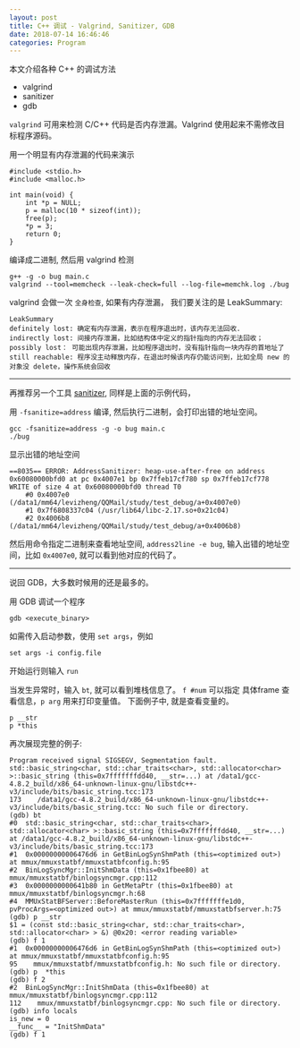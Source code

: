 ```yaml
---
layout: post
title: C++ 调试 - Valgrind, Sanitizer, GDB
date: 2018-07-14 16:46:46
categories: Program
---
```


本文介绍各种 C++ 的调试方法
* valgrind
* sanitizer
* gdb

`valgrind` 可用来检测 C/C++ 代码是否内存泄漏。Valgrind 使用起来不需修改目标程序源码。

用一个明显有内存泄漏的代码来演示

```
#include <stdio.h>
#include <malloc.h>

int main(void) {
    int *p = NULL;
    p = malloc(10 * sizeof(int));
    free(p);
    *p = 3;
    return 0;
}
```

编译成二进制, 然后用 valgrind 检测

```
g++ -g -o bug main.c
valgrind --tool=memcheck --leak-check=full --log-file=memchk.log ./bug
```

valgrind 会做一次 `全身检查`, 如果有内存泄漏， 我们要关注的是 LeakSummary:

```
LeakSummary
definitely lost: 确定有内存泄漏，表示在程序退出时，该内存无法回收.
indirectly lost: 间接内存泄漏，比如结构体中定义的指针指向的内存无法回收；
possibly lost： 可能出现内存泄漏，比如程序退出时，没有指针指向一块内存的首地址了
still reachable: 程序没主动释放内存，在退出时候该内存仍能访问到，比如全局 new 的对象没 delete，操作系统会回收
```

----

再推荐另一个工具 [sanitizer](https://github.com/google/sanitizers), 同样是上面的示例代码，

用 `-fsanitize=address` 编译, 然后执行二进制，会打印出错的地址空间。

```
gcc -fsanitize=address -g -o bug main.c
./bug
```

显示出错的地址空间

```
==8035== ERROR: AddressSanitizer: heap-use-after-free on address 0x60080000bfd0 at pc 0x4007e1 bp 0x7ffeb17cf780 sp 0x7ffeb17cf778
WRITE of size 4 at 0x60080000bfd0 thread T0
    #0 0x4007e0 (/data1/mm64/levizheng/QQMail/study/test_debug/a+0x4007e0)
    #1 0x7f6808337c04 (/usr/lib64/libc-2.17.so+0x21c04)
    #2 0x4006b8 (/data1/mm64/levizheng/QQMail/study/test_debug/a+0x4006b8)
```

然后用命令指定二进制来查看地址空间, `address2line -e bug`, 输入出错的地址空间，比如 `0x4007e0`, 
就可以看到他对应的代码了。 

----

说回 GDB，大多数时候用的还是最多的。

用 GDB 调试一个程序

```
gdb <execute_binary>
```

如需传入启动参数，使用 `set args`，例如

```
set args -i config.file
```

开始运行则输入 `run`

当发生异常时，输入 `bt`, 就可以看到堆栈信息了。 
`f #num` 可以指定 具体frame 查看信息，`p arg` 用来打印变量值。
下面例子中, 就是查看变量的。

```
p __str
p *this
```

再次展现完整的例子:

```
Program received signal SIGSEGV, Segmentation fault.
std::basic_string<char, std::char_traits<char>, std::allocator<char> >::basic_string (this=0x7fffffffdd40, __str=...) at /data1/gcc-4.8.2_build/x86_64-unknown-linux-gnu/libstdc++-v3/include/bits/basic_string.tcc:173
173    /data1/gcc-4.8.2_build/x86_64-unknown-linux-gnu/libstdc++-v3/include/bits/basic_string.tcc: No such file or directory.
(gdb) bt
#0  std::basic_string<char, std::char_traits<char>, std::allocator<char> >::basic_string (this=0x7fffffffdd40, __str=...) at /data1/gcc-4.8.2_build/x86_64-unknown-linux-gnu/libstdc++-v3/include/bits/basic_string.tcc:173
#1  0x00000000006476d6 in GetBinLogSynShmPath (this=<optimized out>) at mmux/mmuxstatbf/mmuxstatbfconfig.h:95
#2  BinLogSyncMgr::InitShmData (this=0x1fbee80) at mmux/mmuxstatbf/binlogsyncmgr.cpp:112
#3  0x0000000000641b80 in GetMetaPtr (this=0x1fbee80) at mmux/mmuxstatbf/binlogsyncmgr.h:68
#4  MMUxStatBFServer::BeforeMasterRun (this=0x7fffffffe1d0, pvProcArgs=<optimized out>) at mmux/mmuxstatbf/mmuxstatbfserver.h:75
(gdb) p __str
$1 = (const std::basic_string<char, std::char_traits<char>, std::allocator<char> > &) @0x20: <error reading variable>
(gdb) f 1
#1  0x00000000006476d6 in GetBinLogSynShmPath (this=<optimized out>) at mmux/mmuxstatbf/mmuxstatbfconfig.h:95
95    mmux/mmuxstatbf/mmuxstatbfconfig.h: No such file or directory.
(gdb) p  *this
(gdb) f 2
#2  BinLogSyncMgr::InitShmData (this=0x1fbee80) at mmux/mmuxstatbf/binlogsyncmgr.cpp:112
112    mmux/mmuxstatbf/binlogsyncmgr.cpp: No such file or directory.
(gdb) info locals
is_new = 0
__func__ = "InitShmData"
(gdb) f 1
```

